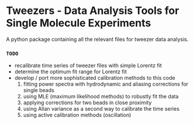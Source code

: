 # Tweezers - Data Analysis Tools for Single Molecule Experiments

A python package containing all the relevant files for tweezer data analysis.

### `TODO`

* recalibrate time series of tweezer files with simple Lorentz fit
* determine the optimum fit range for Lorentz fit
* develop / port more sophisticated calibration methods to this code
    1. fitting power spectra with hydrodynamic and aliasing corrections for single beads
    2. using MLE (maximum likelihood methods) to robustly fit the data
    3. applying corrections for two beads in close proximity
    4. using Allan variance as a second way to calibrate the time series
    5. using active calibration methods (oscillation)